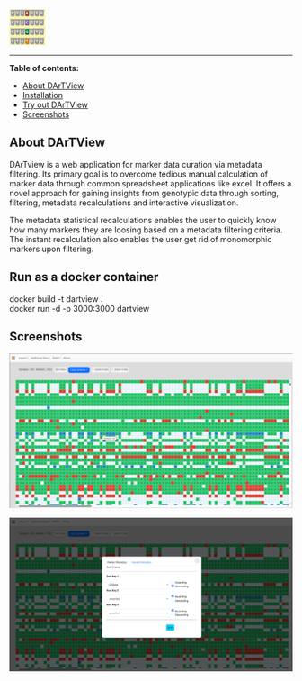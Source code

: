 <img src="https://raw.githubusercontent.com/jndmose/DArTView/refs/heads/main/client/public/images/snp-64.old.png" width="64">

<hr />

**Table of contents:**
- [About DArTView](#about-dartview)
- [Installation](#installation)
- [Try out DArTView](#try-out-dartview)
- [Screenshots](#screenshots)

## About DArTView
DArTview is a web application for marker data curation via metadata filtering. 
Its primary goal is to overcome tedious manual calculation of marker data through common spreadsheet applications like excel. 
It offers a novel approach for gaining insights from genotypic data through sorting, filtering, metadata recalculations and interactive visualization. 

The metadata statistical recalculations enables the user to quickly know how many markers they are loosing based on a metadata filtering criteria.
The instant recalculation also enables the user get rid of monomorphic markers upon filtering.

## Run as a docker container

docker build -t dartview .   
docker run  -d  -p 3000:3000 dartview 


## Screenshots
![DArTView GUI](https://github.com/jndmose/DArTView/blob/main/client/public/images/un-checked.png?raw=true)

![DArTView GUI](https://github.com/jndmose/DArTView/blob/main/client/public/images/sort.png?raw=true)





